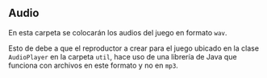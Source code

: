 Audio
--
En esta carpeta se colocarán los audios del juego en formato `wav`.

Esto de debe a que el reproductor a crear para el juego ubicado en la clase
`AudioPlayer` en la carpeta `util`, hace uso de una librería de Java que funciona
con archivos en este formato y no en `mp3`.